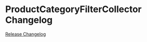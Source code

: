 # ProductCategoryFilterCollector Changelog

[Release Changelog](https://github.com/spryker/product-category-filter-collector/releases)
